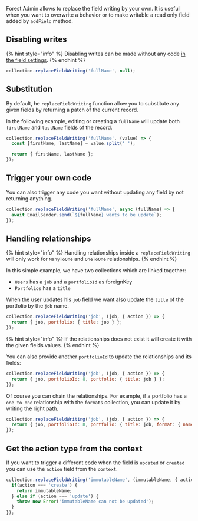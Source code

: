 Forest Admin allows to replace the field writing by your own.
It is useful when you want to overwrite a behavior or to make writable a read only field added by `addField` method.

## Disabling writes

{% hint style="info" %}
Disabling writes can be made without any code [in the field settings](https://docs.forestadmin.com/user-guide/collections/customize-your-fields#basic-settings).
{% endhint %}

```javascript
collection.replaceFieldWriting('fullName', null);
```

## Substitution

By default, he `replaceFieldWriting` function allow you to substitute any given fields by returning a patch of the current record.

In the following example, editing or creating a `fullName` will update both `firstName` and `lastName` fields of the record.


```javascript
collection.replaceFieldWriting('fullName', (value) => {
  const [firstName, lastName] = value.split(' ');

  return { firstName, lastName };
});
```

## Trigger your own code

You can also trigger any code you want without updating any field by not returning anything.

```javascript
collection.replaceFieldWriting('fullName', async (fullName) => {
  await EmailSender.send(`${fullName} wants to be update`);
});
```

## Handling relationships

{% hint style="info" %}
Handling relationships inside a `replaceFieldWriting` will only work for `ManyToOne` and `OneToOne` relationships.
{% endhint %}

In this simple example, we have two collections which are linked together:

- `Users` has a `job` and a `portfolioId` as foreignKey 
- `Portfolios` has a `title`

When the user updates his `job` field we want also update the `title` of the portfolio by the `job` name.

```javascript
collection.replaceFieldWriting('job', (job, { action }) => {
  return { job, portfolio: { title: job } };
});
```

{% hint style="info" %}
If the relationships does not exist it will create it with the given fields values.
{% endhint %}

You can also provide another `portfolioId` to update the relationships and its fields:

```javascript
collection.replaceFieldWriting('job', (job, { action }) => {
  return { job, portfolioId: 8, portfolio: { title: job } };
});
```

Of course you can chain the relationships. For example, if a portfolio has a `one to one` relationship
with the `formats` collection, you can update it by writing the right path.

```javascript
collection.replaceFieldWriting('job', (job, { action }) => {
  return { job, portfolioId: 8, portfolio: { title: job, format: { name: 'pdf' } } };
});
```

## Get the action type from the context

If you want to trigger a different code when the field is `updated` or `created`
you can use the `action` field from the `context`.

```javascript
collection.replaceFieldWriting('immutableName', (immutableName, { action }) => {
  if(action === 'create') {
    return immutableName;
  } else if (action === 'update') {
    throw new Error('immutableName can not be updated');
  }
});
```
